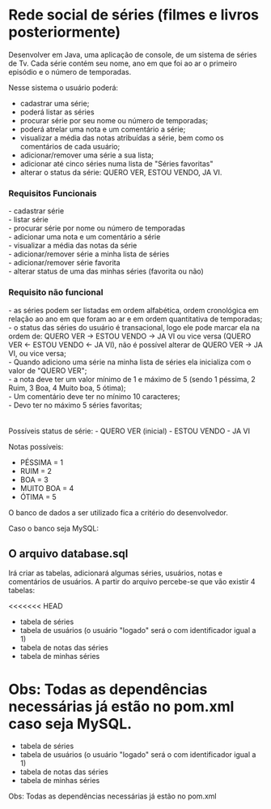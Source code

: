 # Rede social de séries (filmes e livros posteriormente)


Desenvolver em Java, uma aplicação de console, de um sistema de séries de Tv. 
Cada série contém seu nome, ano em que foi ao ar o primeiro episódio e o número de temporadas. 

Nesse sistema o usuário poderá:
- cadastrar uma série;
- poderá listar as séries
- procurar série por seu nome ou número de temporadas;
- poderá atrelar uma nota e um comentário a série;
- visualizar a média das notas atribuídas a série, bem como os comentários de cada usuário;
- adicionar/remover uma série a sua lista;
- adicionar até cinco séries numa lista de "Séries favoritas"
- alterar o status da série: QUERO VER, ESTOU VENDO, JA VI.


<h3>Requisitos Funcionais</h3>
- cadastrar série<br>
- listar série<br>
- procurar série por nome ou número de temporadas<br>
- adicionar uma nota e um comentário a série<br>
- visualizar a média das notas da série<br>
- adicionar/remover série a minha lista de séries<br>
- adicionar/remover série favorita<br>
- alterar status de uma das minhas séries (favorita ou não)<br>

<h3>Requisito não funcional</h3>
- as séries podem ser listadas em ordem alfabética, ordem cronológica em relação ao ano em que foram ao ar e em ordem quantitativa de temporadas;<br>
- o status das séries do usuário é transacional, logo ele pode marcar ela na ordem de: QUERO VER -> ESTOU VENDO -> JA VI ou vice versa (QUERO VER <- ESTOU VENDO <- JA VI), não é possível alterar de QUERO VER -> JA VI, ou vice versa;<br>
- Quando adiciono uma série na minha lista de séries ela inicializa com o valor de "QUERO VER";<br>
- a nota deve ter um valor mínimo de 1 e máximo de 5 (sendo 1 péssima, 2 Ruim, 3 Boa, 4 Muito boa, 5 ótima);<br>
- Um comentário deve ter no mínimo 10 caracteres;<br>
- Devo ter no máximo 5 séries favoritas;<br>
  <br><br>
  Possíveis status de série:
- QUERO VER (inicial)
- ESTOU VENDO
- JA VI

Notas possíveis:
- PÉSSIMA = 1
- RUIM = 2
- BOA = 3
- MUITO BOA = 4
- ÓTIMA = 5

O banco de dados a ser utilizado fica a critério do desenvolvedor.

Caso o banco seja MySQL:
<h2>O arquivo database.sql </h2>
Irá criar as tabelas, adicionará algumas séries, usuários, notas e comentários de usuários.
A partir do arquivo percebe-se que vão existir 4 tabelas:

<<<<<<< HEAD
- tabela de séries
- tabela de usuários (o usuário "logado" será o com identificador igual a 1)
- tabela de notas das séries
- tabela de minhas séries

Obs: Todas as dependências necessárias já estão no pom.xml caso seja MySQL.
=======
 - tabela de séries
 - tabela de usuários (o usuário "logado" será o com identificador igual a 1)
 - tabela de notas das séries
 - tabela de minhas séries

Obs: Todas as dependências necessárias já estão no pom.xml


